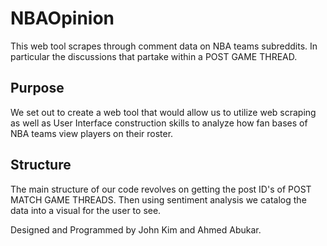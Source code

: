 # NBAOpinion
This web tool scrapes through comment data on NBA teams subreddits. In particular the discussions that partake within a POST GAME THREAD. 


## Purpose

  We set out to create a web tool that would allow us to utilize web scraping as well as User Interface construction skills to analyze how fan bases of NBA teams view players on their roster.
  
## Structure 
  The main structure of our code revolves on getting the post ID's of POST MATCH GAME THREADS. Then using sentiment analysis we catalog the data into a visual for the user to see.
  
Designed and Programmed by John Kim and Ahmed Abukar. 
